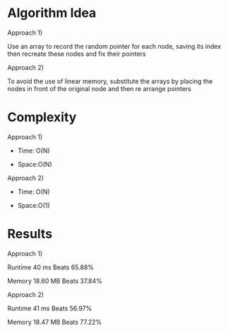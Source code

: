 # Algorithm Idea

Approach 1)

Use an array to record the random pointer for each node, saving its index then recreate these nodes and fix their pointers

Approach 2)

To avoid the use of linear memory, substitute the arrays by placing the nodes in front of the original node and then re arrange pointers

# Complexity

Approach 1)

- Time: O(N)

- Space:O(N)

Approach 2)

- Time: O(N)

- Space:O(1)

# Results

Approach 1)

Runtime
40
ms
Beats
65.88%

Memory
18.60
MB
Beats
37.84%

Approach 2)

Runtime
41
ms
Beats
56.97%

Memory
18.47
MB
Beats
77.22%
